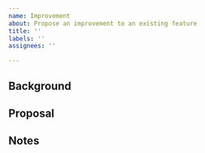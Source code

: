 ```yaml
---
name: Improvement
about: Propose an improvement to an existing feature
title: ''
labels: ''
assignees: ''

---
```


## Background



## Proposal



## Notes
